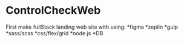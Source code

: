 # ControlCheckWeb
First make fullStack landing web site with using:
*figma
*zeplin
*gulp
*sass/scss
*css/flex/grid
*node.js
*DB
